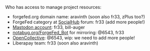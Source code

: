 Who has access to manage project resources:

- forgefed.org domain name: aravinth (soon also fr33, zPlus too?)
- ForgeFed category at [SocialHub](https://socialhub.activitypub.rocks/c/software/forgefed/60) forum: fr33 (add more people!)
- [Mastodon account](https://floss.social/@forgefed): fr33, bill-auger
- [notabug.org/ForgeFed_Bot](https://notabug.org/ForgeFed_Bot) for mirroring: @6543, fr33
- [OpenCollective](https://opencollective.com/forgefed): @6543, wip: we need to add more people!
- Liberapay team: fr33 (soon also aravinth)

[SocialHub]:        https://socialhub.activitypub.rocks
[Mastodon account]: https://floss.social/@forgefed
